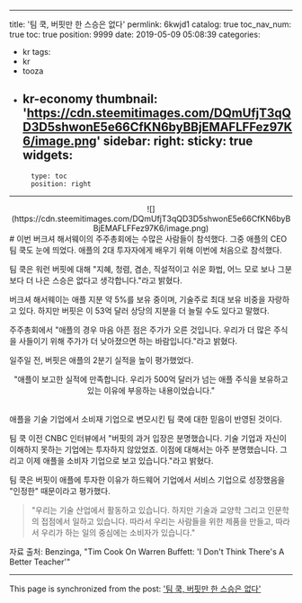 
---
title: '팀 쿡, 버핏만 한 스승은 없다'
permlink: 6kwjd1
catalog: true
toc_nav_num: true
toc: true
position: 9999
date: 2019-05-09 05:08:39
categories:
- kr
tags:
- kr
- tooza
- kr-economy
thumbnail: 'https://cdn.steemitimages.com/DQmUfjT3qQD3D5shwonE5e66CfKN6byBBjEMAFLFFez97K6/image.png'
sidebar:
    right:
        sticky: true
widgets:
    -
        type: toc
        position: right
---


<center>
![](https://cdn.steemitimages.com/DQmUfjT3qQD3D5shwonE5e66CfKN6byBBjEMAFLFFez97K6/image.png)
</center>
#
이번 버크셔 해서웨이의 주주총회에는 수많은 사람들이 참석했다. 그중 애플의 CEO 팀 쿡도 눈에 띄었다. 애플의 2대 투자자에게 배우기 위해 이번에 처음으로 참석했다.​

팀 쿡은 워런 버핏에 대해 "지혜, 청렴, 겸손, 직설적이고 쉬운 화법, 어느 모로 보나 그분보다 더 나은 스승은 없다고 생각합니다."라고 밝혔다.​

버크셔 해서웨이는 애플 지분 약 5%를 보유 중이며, 기술주로 최대 보유 비중을 자랑하고 있다. 하지만 버핏은 이 53억 달러 상당의 지분을 더 늘릴 수도 있다고 말했다.​

주주총회에서 "애플의 경우 마음 아픈 점은 주가가 오른 것입니다. 우리가 더 많은 주식을 사들이기 위해 주가가 더 낮아졌으면 하는 바람입니다."라고 밝혔다.​

일주일 전, 버핏은 애플의 2분기 실적을 높이 평가했었다.
​
<center>
"애플이 보고한 실적에 만족합니다. 
우리가 500억 달러가 넘는 애플 주식을 보유하고 있는 이유에 부응하는 내용이었습니다."
</center>
​

애플을 기술 기업에서 소비재 기업으로 변모시킨 팀 쿡에 대한 믿음이 반영된 것이다.​

팀 쿡 이전 CNBC 인터뷰에서 "버핏의 과거 입장은 분명했습니다. 기술 기업과 자신이 이해하지 못하는 기업에는 투자하지 않았었죠. 이점에 대해서는 아주 분명했습니다. 그리고 이제 애플을 소비자 기업으로 보고 있습니다."라고 밝혔다.​

팀 쿡은 버핏이 애플에 투자한 이유가 하드웨어 기업에서 서비스 기업으로 성장했음을 "인정한" 때문이라고 평가했다.​

>"우리는 기술 산업에서 활동하고 있습니다. 하지만 기술과 교양학 그리고 인문학의 접점에서 일하고 있습니다. 따라서 우리는 사람들을 위한 제품을 만들고, 따라서 우리가 하는 일의 중심에는 소비자가 있습니다."​

자료 출처: Benzinga, "Tim Cook On Warren Buffett: 'I Don't Think There's A Better Teacher'"

- - -

This page is synchronized from the post: ['팀 쿡, 버핏만 한 스승은 없다'](https://steemit.com/@pius.pius/6kwjd1)
